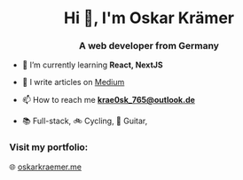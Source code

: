 <h1 align="center">Hi 👋, I'm Oskar Krämer</h1>
<h3 align="center">A web developer from Germany</h3>


- 🌱 I’m currently learning **React, NextJS**

- 📝 I write articles on [Medium](https://medium.com/@oskarkraemer)

- 📫 How to reach me **krae0sk_765@outlook.de**

- 📚 Full-stack, 🚲 Cycling, 🎸 Guitar, 

<h3 align="left">Visit my portfolio:</h3>
<p align="left">
  🌐
    <a href="https://oskarkraemer.me" target="_blank">oskarkraemer.me</a>
</p>
